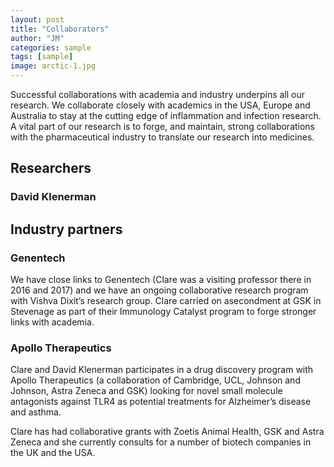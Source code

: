 ```yaml
---
layout: post
title: "Collaborators"
author: "JM"
categories: sample
tags: [sample]
image: arctic-1.jpg
---
```



Successful collaborations with academia and industry underpins all our research.  We collaborate closely with academics in the USA, Europe and Australia to stay at the cutting edge of inflammation and infection research.  A vital part of our research is to forge, and maintain, strong collaborations with the pharmaceutical industry to translate our research into medicines.  

## Researchers

### David Klenerman



## Industry partners

### Genentech

We have close links to Genentech (Clare was a visiting professor there in 2016 and 2017) and we have an ongoing collaborative research program with Vishva Dixit’s research group.  Clare carried on asecondment at GSK in Stevenage as part of their Immunology Catalyst program to forge stronger links with academia.  

### Apollo Therapeutics 

Clare and David Klenerman participates in a drug discovery program with Apollo Therapeutics (a collaboration of Cambridge, UCL, Johnson and Johnson, Astra Zeneca and GSK) looking for novel small molecule antagonists against TLR4 as potential treatments for Alzheimer’s disease and asthma.  

Clare has had collaborative grants with Zoetis Animal Health, GSK and Astra Zeneca and she currently consults for a number of biotech companies in the UK and the USA.
